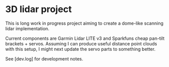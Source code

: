 3D lidar project
================

This is long work in progress project aiming to create a dome-like scanning lidar
implementation.

Current components are Garmin Lidar LITE v3 and Sparkfuns cheap pan-tilt brackets + servos.
Assuming I can produce useful distance point clouds with this setup, I might
next update the servo parts to something better. 

See [dev.log] for development notes.

